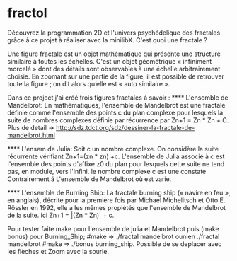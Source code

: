 # fractol
Découvrez la programmation 2D et l'univers psychédelique des fractales grâce à ce projet à réaliser avec la minilibX.
C'est quoi une fractale ?

Une figure fractale est un objet mathématique qui présente une structure similaire à toutes les échelles.
C'est un objet géométrique « infiniment morcelé » dont des détails sont observables à une échelle arbitrairement choisie. En zoomant sur une partie de la figure, il est possible de retrouver toute la figure ; on dit alors qu’elle est « auto similaire ».

Dans ce project j'ai créé trois figures fractales á savoir :
**** L'ensemble de Mandelbrot: 
En mathématiques, l'ensemble de Mandelbrot est une fractale définie comme l'ensemble des points c du plan complexe pour lesquels la suite de nombres complexes définie par récurrence par Zn+1 = Zn * Zn + C.
Plus de detail -> http://sdz.tdct.org/sdz/dessiner-la-fractale-de-mandelbrot.html

**** L'ensem de Julia:  Soit c un nombre complexe. On considère la suite récurrente vérifiant Zn+1=(zn * zn) +c. L'ensemble de Julia associé à c est l'ensemble des points d'affixe z0 du plan pour lesquels cette suite ne tend pas, en module, vers l'infini.
le nombre complexe c est une constate Contrairement á L'ensemble de Mandelbrot où est varie.

**** L'ensemble de Burning Ship: La fractale burning ship (« navire en feu », en anglais), décrite pour la première fois par Michael Michelitsch et Otto E. Rössler en 1992, elle a les mêmes propiétés que l'ensemble de Mandelbrot de la suite. ici Zn+1 = |(Zn * Zn)| + c.

Pour tester faite make pour l'ensemble de julia et Mandelbrot puis (make bonus) pour Burning_Ship;
#make => ./fractal mandelbrot ounien ./fractal mandelbrot
#make => ./bonus burning_ship.
Possible de se deplacer avec les flèches et Zoom avec la sourie.
